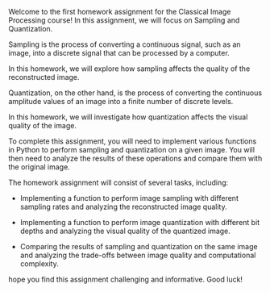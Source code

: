 Welcome to the first homework assignment for the Classical Image Processing course! In this assignment, we will focus on Sampling and Quantization.


Sampling is the process of converting a continuous signal, such as an image, into a discrete signal that can be processed by a computer. 

In this homework, we will explore how sampling affects the quality of the reconstructed image.


Quantization, on the other hand, is the process of converting the continuous amplitude values of an image into a finite number of discrete levels. 

In this homework, we will investigate how quantization affects the visual quality of the image.

To complete this assignment, you will need to implement various functions in Python to perform sampling and quantization on a given image. You will then need to analyze the results of these operations and compare them with the original image.

The homework assignment will consist of several tasks, including:

- Implementing a function to perform image sampling with different sampling rates and analyzing the reconstructed image quality.

- Implementing a function to perform image quantization with different bit depths and analyzing the visual quality of the quantized image.

- Comparing the results of sampling and quantization on the same image and analyzing the trade-offs between image quality and computational complexity.


hope you find this assignment challenging and informative. Good luck!
